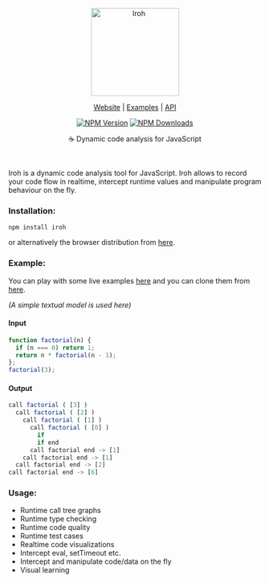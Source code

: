 <p align="center">
  <a href="http://maierfelix.github.io/Iroh/">
    <img alt="Iroh" src="http://i.imgur.com/q7DYXfF.png" height="175">
  </a>
</p>

<p align="center">
  <a href="http://maierfelix.github.io/Iroh/">Website</a> |
  <a href="http://maierfelix.github.io/Iroh/examples/index.html">Examples</a> |
  <a href="https://github.com/maierfelix/Iroh/blob/master/API.md">API</a>
</p>

<p align="center">
<a href="https://www.npmjs.com/package/iroh"><img src="https://img.shields.io/npm/v/iroh.svg?style=flat-square" alt="NPM Version" /></a> <a href="https://www.npmjs.com/package/iroh"><img src="https://img.shields.io/npm/dm/iroh.svg?style=flat-square" alt="NPM Downloads" /></a>
</p>

<p align="center">
  ☕ Dynamic code analysis for JavaScript
</p>

<br/>

Iroh is a dynamic code analysis tool for JavaScript.
Iroh allows to record your code flow in realtime, intercept runtime values and manipulate program behaviour on the fly. 

### Installation:

````
npm install iroh
````
or alternatively the browser distribution from [here](https://github.com/maierfelix/Iroh/blob/master/dist/iroh-browser.js).

### Example:

You can play with some live examples [here](http://maierfelix.github.io/Iroh/examples/) and you can clone them from [here](https://github.com/maierfelix/Iroh/tree/gh-pages/examples).

*(A simple textual model is used here)*
#### Input
````js
function factorial(n) {
  if (n === 0) return 1;
  return n * factorial(n - 1);
};
factorial(3);
````
#### Output
````js
call factorial ( [3] )
  call factorial ( [2] )
    call factorial ( [1] )
      call factorial ( [0] )
        if
        if end
      call factorial end -> [1]
    call factorial end -> [1]
  call factorial end -> [2]
call factorial end -> [6]
````

### Usage:
 * Runtime call tree graphs
 * Runtime type checking
 * Runtime code quality
 * Runtime test cases
 * Realtime code visualizations
 * Intercept eval, setTimeout etc.
 * Intercept and manipulate code/data on the fly
 * Visual learning
